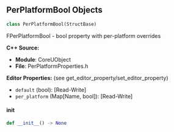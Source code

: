 ## PerPlatformBool Objects

```python
class PerPlatformBool(StructBase)
```

FPerPlatformBool - bool property with per-platform overrides

**C++ Source:**

- **Module**: CoreUObject
- **File**: PerPlatformProperties.h

**Editor Properties:** (see get_editor_property/set_editor_property)

- ``default`` (bool):  [Read-Write]
- ``per_platform`` (Map[Name, bool]):  [Read-Write]

<a id="unreal.PerPlatformBool.__init__"></a>

#### __init__

```python
def __init__() -> None
```

<a id="unreal.SplineCurves"></a>